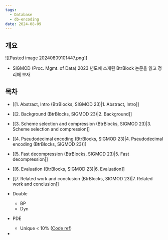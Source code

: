 ```yaml
---
tags:
  - Database
  - db-encoding
date: 2024-08-09
---
```

## 개요

![[Pasted image 20240809101447.png]]

- SIGMOD (Proc. Mgmt. of Data) 2023 년도에 소개된 BtrBlock 논문을 읽고 정리해 보자

## 목차

- [[1. Abstract, Intro (BtrBlocks, SIGMOD 23)|1. Abstract, Intro]]
- [[2. Background (BtrBlocks, SIGMOD 23)|2. Background]]
- [[3. Scheme selection and compression (BtrBlocks, SIGMOD 23)|3. Scheme selection and compression]]
- [[4. Pseudodecimal encoding (BtrBlocks, SIGMOD 23)|4. Pseudodecimal encoding (BtrBlocks, SIGMOD 23)]]
- [[5. Fast decompression (BtrBlocks, SIGMOD 23)|5. Fast decompression]]
- [[6. Evaluation (BtrBlocks, SIGMOD 23)|6. Evaluation]]
- [[7. Related work and conclusion (BtrBlocks, SIGMOD 23)|7. Related work and conclusion]]

- Double
	- BP
	- Dyn
- PDE
	- Unique < 10% ([Code ref](https://github.com/maxi-k/btrblocks/blob/master/btrblocks/scheme/double/Pseudodecimal.cpp#L476-L483))
- 